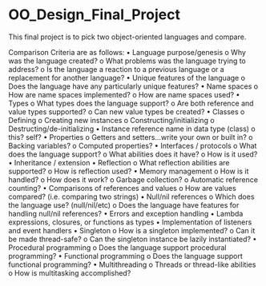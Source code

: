 # OO_Design_Final_Project
This final project is to pick two object-oriented languages and compare.

Comparison Criteria are as follows: 
•	Language purpose/genesis
  o	Why was the language created?
  o	What problems was the language trying to address?
  o	Is the language a reaction to a previous language or a replacement for another language?
•	Unique features of the language
  o	Does the language have any particularly unique features?
•	Name spaces
  o	How are name spaces implemented?
  o	How are name spaces used?
•	Types
  o	What types does the language support?
  o	Are both reference and value types supported?
  o	Can new value types be created?
•	Classes
  o	Defining
  o	Creating new instances
  o	Constructing/initializing
  o	Destructing/de-initializing
•	Instance reference name in data type (class)
  o	this? self?
•	Properties
  o	Getters and setters…write your own or built in?
  o	Backing variables?
  o	Computed properties?
•	Interfaces / protocols
  o	What does the language support?
  o	What abilities does it have?
  o	How is it used?
•	Inheritance / extension
•	Reflection
  o	What reflection abilities are supported?
  o	How is reflection used?
•	Memory management
  o	How is it handled?
  o	How does it work?
  o	Garbage collection?
  o	Automatic reference counting?
•	Comparisons of references and values
  o	How are values compared? (i.e. comparing two strings)
•	Null/nil references
  o	Which does the language use? (null/nil/etc)
  o	Does the language have features for handling null/nil references?
•	Errors and exception handling
•	Lambda expressions, closures, or functions as types
•	Implementation of listeners and event handlers
•	Singleton
  o	How is a singleton implemented?
  o	Can it be made thread-safe?
  o	Can the singleton instance be lazily instantiated?
•	Procedural programming
  o	Does the language support procedural programming?
•	Functional programming
  o	Does the language support functional programming?
•	Multithreading
  o	Threads or thread-like abilities
  o	How is multitasking accomplished?
